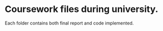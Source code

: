 # Coursework files during university.

Each folder contains both final report and code implemented.
